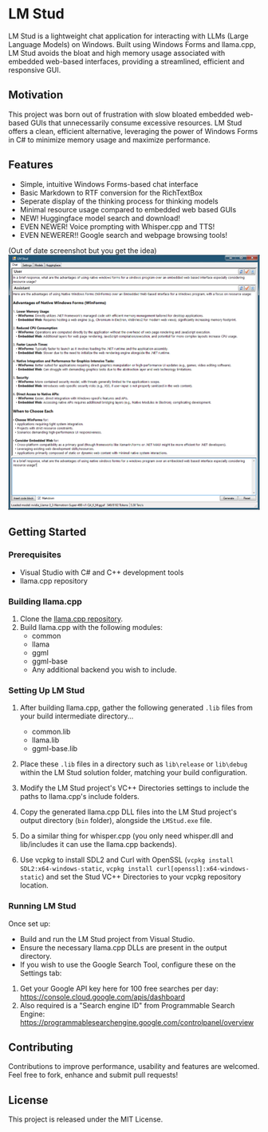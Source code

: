 # LM Stud

LM Stud is a lightweight chat application for interacting with LLMs (Large Language Models) on Windows. Built using Windows Forms and llama.cpp, LM Stud avoids the bloat and high memory usage associated with embedded web-based interfaces, providing a streamlined, efficient and responsive GUI.

## Motivation

This project was born out of frustration with slow bloated embedded web-based GUIs that unnecessarily consume excessive resources. LM Stud offers a clean, efficient alternative, leveraging the power of Windows Forms in C# to minimize memory usage and maximize performance.

## Features

- Simple, intuitive Windows Forms-based chat interface
- Basic Markdown to RTF conversion for the RichTextBox
- Seperate display of the thinking process for thinking models
- Minimal resource usage compared to embedded web based GUIs
- NEW! Huggingface model search and download!
- EVEN NEWER! Voice prompting with Whisper.cpp and TTS!
- EVEN NEWERER!! Google search and webpage browsing tools!

(Out of date screenshot but you get the idea)
![LM Stud Chat Interface](./screenshots/LMStud_Chat.png)

## Getting Started

### Prerequisites

- Visual Studio with C# and C++ development tools
- llama.cpp repository

### Building llama.cpp

1. Clone the [llama.cpp repository](https://github.com/ggerganov/llama.cpp).
2. Build llama.cpp with the following modules:
   - common
   - llama
   - ggml
   - ggml-base
   - Any additional backend you wish to include.

### Setting Up LM Stud

1. After building llama.cpp, gather the following generated `.lib` files from your build intermediate directory...
   - common.lib
   - llama.lib
   - ggml-base.lib

2. Place these `.lib` files in a directory such as `lib\release` or `lib\debug` within the LM Stud solution folder, matching your build configuration.
3. Modify the LM Stud project's VC++ Directories settings to include the paths to llama.cpp's include folders.
4. Copy the generated llama.cpp DLL files into the LM Stud project's output directory (`bin` folder), alongside the `LMStud.exe` file.
5. Do a similar thing for whisper.cpp (you only need whisper.dll and lib/includes it can use the llama.cpp backends).
6. Use vcpkg to install SDL2 and Curl with OpenSSL (`vcpkg install SDL2:x64-windows-static`, `vcpkg install curl[openssl]:x64-windows-static`) and set the Stud VC++ Directories to your vcpkg repository location.

### Running LM Stud

Once set up:

- Build and run the LM Stud project from Visual Studio.
- Ensure the necessary llama.cpp DLLs are present in the output directory.
- If you wish to use the Google Search Tool, configure these on the Settings tab:
1. Get your Google API key here for 100 free searches per day: https://console.cloud.google.com/apis/dashboard
2. Also required is a "Search engine ID" from Programmable Search Engine: https://programmablesearchengine.google.com/controlpanel/overview

## Contributing

Contributions to improve performance, usability and features are welcomed. Feel free to fork, enhance and submit pull requests!

## License

This project is released under the MIT License.
